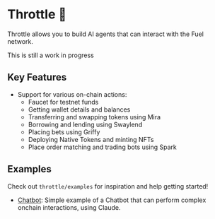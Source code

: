 # Throttle 🚧

Throttle allows you to build AI agents that can interact with the Fuel network.

This is still a work in progress

## Key Features
- Support for various on-chain actions:
  - Faucet for testnet funds
  - Getting wallet details and balances
  - Transferring and swapping tokens using Mira
  - Borrowing and lending using Swaylend
  - Placing bets using Griffy
  - Deploying Native Tokens and minting NFTs
  - Place order matching and trading bots using Spark

## Examples
Check out `throttle/examples` for inspiration and help getting started!
- [Chatbot](./cdp-langchain/examples/chatbot/README.md): Simple example of a Chatbot that can perform complex onchain interactions, using Claude.
